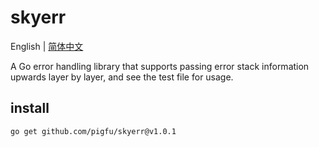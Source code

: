 # skyerr

English | [简体中文](README-CN.md)

A Go error handling library that supports passing error stack information upwards layer by layer, and see the test file for usage.

## install

```sh
go get github.com/pigfu/skyerr@v1.0.1
```